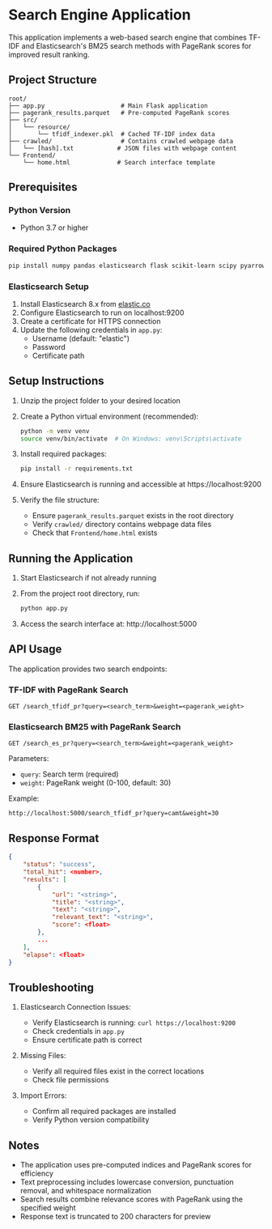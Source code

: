 # Search Engine Application

This application implements a web-based search engine that combines TF-IDF and Elasticsearch's BM25 search methods with PageRank scores for improved result ranking.

## Project Structure

```
root/
├── app.py                     # Main Flask application
├── pagerank_results.parquet   # Pre-computed PageRank scores
├── src/
│   └── resource/
│       └── tfidf_indexer.pkl  # Cached TF-IDF index data
├── crawled/                   # Contains crawled webpage data
│   └── [hash].txt            # JSON files with webpage content
└── Frontend/
    └── home.html             # Search interface template
```

## Prerequisites

### Python Version
- Python 3.7 or higher

### Required Python Packages
```bash
pip install numpy pandas elasticsearch flask scikit-learn scipy pyarrow
```

### Elasticsearch Setup
1. Install Elasticsearch 8.x from [elastic.co](https://www.elastic.co/downloads/elasticsearch)
2. Configure Elasticsearch to run on localhost:9200
3. Create a certificate for HTTPS connection
4. Update the following credentials in `app.py`:
   - Username (default: "elastic")
   - Password
   - Certificate path

## Setup Instructions

1. Unzip the project folder to your desired location

2. Create a Python virtual environment (recommended):
   ```bash
   python -m venv venv
   source venv/bin/activate  # On Windows: venv\Scripts\activate
   ```

3. Install required packages:
   ```bash
   pip install -r requirements.txt
   ```

4. Ensure Elasticsearch is running and accessible at https://localhost:9200

5. Verify the file structure:
   - Ensure `pagerank_results.parquet` exists in the root directory
   - Verify `crawled/` directory contains webpage data files
   - Check that `Frontend/home.html` exists

## Running the Application

1. Start Elasticsearch if not already running

2. From the project root directory, run:
   ```bash
   python app.py
   ```

3. Access the search interface at: http://localhost:5000

## API Usage

The application provides two search endpoints:

### TF-IDF with PageRank Search
```
GET /search_tfidf_pr?query=<search_term>&weight=<pagerank_weight>
```

### Elasticsearch BM25 with PageRank Search
```
GET /search_es_pr?query=<search_term>&weight=<pagerank_weight>
```

Parameters:
- `query`: Search term (required)
- `weight`: PageRank weight (0-100, default: 30)

Example:
```
http://localhost:5000/search_tfidf_pr?query=camt&weight=30
```

## Response Format

```json
{
    "status": "success",
    "total_hit": <number>,
    "results": [
        {
            "url": "<string>",
            "title": "<string>",
            "text": "<string>",
            "relevant_text": "<string>",
            "score": <float>
        },
        ...
    ],
    "elapse": <float>
}
```

## Troubleshooting

1. Elasticsearch Connection Issues:
   - Verify Elasticsearch is running: `curl https://localhost:9200`
   - Check credentials in `app.py`
   - Ensure certificate path is correct

2. Missing Files:
   - Verify all required files exist in the correct locations
   - Check file permissions

3. Import Errors:
   - Confirm all required packages are installed
   - Verify Python version compatibility

## Notes

- The application uses pre-computed indices and PageRank scores for efficiency
- Text preprocessing includes lowercase conversion, punctuation removal, and whitespace normalization
- Search results combine relevance scores with PageRank using the specified weight
- Response text is truncated to 200 characters for preview
